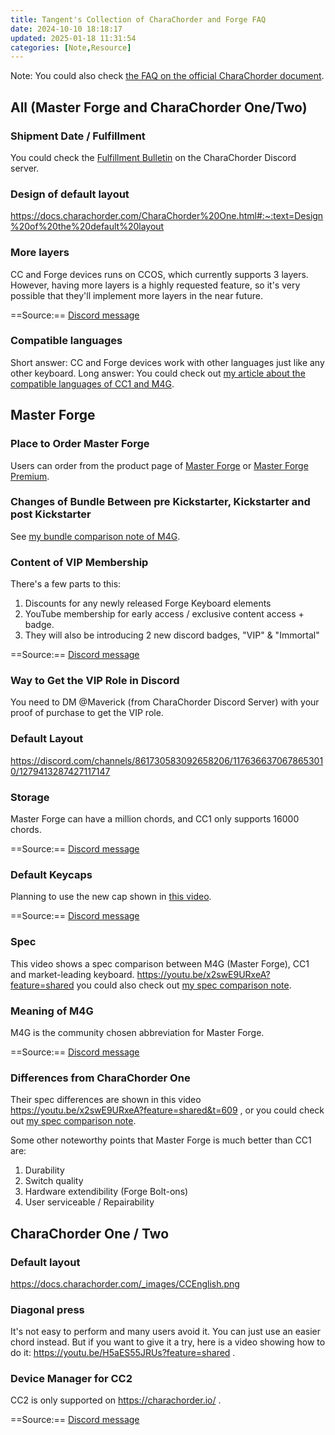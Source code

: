 ```yaml
---
title: Tangent's Collection of CharaChorder and Forge FAQ
date: 2024-10-10 18:18:17
updated: 2025-01-18 11:31:54
categories: [Note,Resource]
---
```

Note: You could also check [the FAQ on the official CharaChorder document](https://docs.charachorder.com/FAQs.html).


## All (Master Forge and CharaChorder One/Two)

### Shipment Date / Fulfillment

You could check the [Fulfillment Bulletin](https://discord.com/channels/861730583092658206/1300502365702586521) on the CharaChorder Discord server.

### Design of default layout

https://docs.charachorder.com/CharaChorder%20One.html#:~:text=Design%20of%20the%20default%20layout

### More layers

CC and Forge devices runs on CCOS, which currently supports 3 layers. However, having more layers is a highly requested feature, so it's very possible that they'll implement more layers in the near future.

==Source:== [Discord message](https://discord.com/channels/861730583092658206/1176366370678653010/1287904186473779322)

### Compatible languages 

Short answer: CC and Forge devices work with other languages just like any other keyboard.
Long answer: You could check out <a href="{% post_path tangent-s-explanation-to-the-compatible-languages-of-charachorder-one-charachorder-two-and-master-forge %}">my article about the compatible languages of CC1 and M4G</a>.

## Master Forge

### Place to Order Master Forge

Users can order from the product page of [Master Forge](https://forgekeyboard.com/products/master-forge) or [Master Forge Premium](https://forgekeyboard.com/products/master-forge-premium).

### Changes of Bundle Between pre Kickstarter, Kickstarter and post Kickstarter

See <a href="{% post_path tangent-s-bundle-comparison-note-of-master-forge %}">my bundle comparison note of M4G</a>.

### Content of VIP Membership

There's a few parts to this:
1. Discounts for any newly released Forge Keyboard elements
2. YouTube membership for early access / exclusive content access + badge.
3. They will also be introducing 2 new discord badges, "VIP" & "Immortal"

==Source:== [Discord message](https://discord.com/channels/861730583092658206/1176366370678653010/1278025573620519065)

### Way to Get the VIP Role in Discord

You need to DM @Maverick (from CharaChorder Discord Server) with your proof of purchase to get the VIP role.

### Default Layout

https://discord.com/channels/861730583092658206/1176366370678653010/1279413287427117147

### Storage

Master Forge can have a million chords, and CC1 only supports 16000 chords.

==Source:== [Discord message](https://youtu.be/x2swE9URxeA?feature=shared&t=178)

### Default Keycaps

Planning to use the new cap shown in [this video](https://youtu.be/8px7PLQuOkA?feature=shared&t=407). 

==Source:== [Discord message](https://discord.com/channels/861730583092658206/894760876727472178/1295785195219193886)

### Spec

This video shows a spec comparison between M4G (Master Forge), CC1 and market-leading keyboard. https://youtu.be/x2swE9URxeA?feature=shared you could also check out <a href="{% post_path tangent-s-unofficial-spec-comparison-note-of-charachorder-devices-master-forge-and-svalboard %}">my spec comparison note</a>.

### Meaning of M4G

M4G is the community chosen abbreviation for Master Forge.

==Source:== [Discord message](https://discord.com/channels/861730583092658206/894760876727472178/1294087476272435220)

### Differences from CharaChorder One

Their spec differences are shown in this video  https://youtu.be/x2swE9URxeA?feature=shared&t=609 , or you could check out <a href="{% post_path tangent-s-unofficial-spec-comparison-note-of-charachorder-devices-master-forge-and-svalboard %}">my spec comparison note</a>.

Some other noteworthy points that Master Forge is much better than CC1 are:

1. Durability
2. Switch quality
3. Hardware extendibility (Forge Bolt-ons)
4. User serviceable / Repairability

## CharaChorder One / Two

### Default layout

https://docs.charachorder.com/_images/CCEnglish.png

### Diagonal press

It's not easy to perform and many users avoid it. You can just use an easier chord instead. But if you want to give it a try, here is a video showing how to do it: https://youtu.be/H5aES55JRUs?feature=shared . 

### Device Manager for CC2

CC2 is only supported on https://charachorder.io/ .

==Source:== [Discord message](https://discord.com/channels/861730583092658206/1300831235928621098/1303559373250887720)

